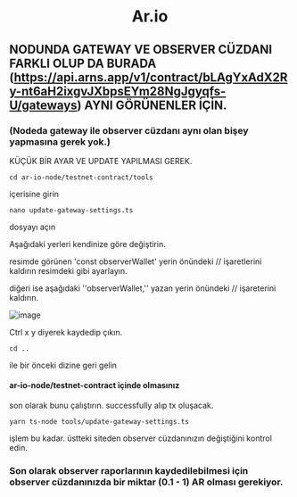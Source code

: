 <h1 align="center">Ar.io</h1>

## NODUNDA GATEWAY VE OBSERVER CÜZDANI FARKLI OLUP DA BURADA (https://api.arns.app/v1/contract/bLAgYxAdX2Ry-nt6aH2ixgvJXbpsEYm28NgJgyqfs-U/gateways) AYNI GÖRÜNENLER İÇİN. 
### (Nodeda gateway ile observer cüzdanı aynı olan bişey yapmasına gerek yok.)



KÜÇÜK BİR AYAR VE UPDATE YAPILMASI GEREK.



```console
cd ar-io-node/testnet-contract/tools
```
 içerisine girin
```console 
nano update-gateway-settings.ts
```
dosyayı açın


Aşağıdaki yerleri kendinize göre değiştirin. 

resimde görünen 'const observerWallet'  yerin önündeki // işaretlerini kaldırın resimdeki gibi ayarlayın.

diğeri ise aşağıdaki ''observerWallet,''  yazan yerin önündeki // işareterini kaldırın.

![image](https://github.com/erruzem21/ar-io-observer-wallet-update/blob/main/ar-io-observer.png)

Ctrl x y diyerek kaydedip çıkın.

```console
cd ..
```
ile bir önceki dizine geri gelin 
#### ar-io-node/testnet-contract  içinde olmasınız 
son olarak bunu çalıştırın. 
successfully alıp tx oluşacak.

```console
yarn ts-node tools/update-gateway-settings.ts
```

işlem bu kadar. üstteki siteden observer cüzdanınızın değiştiğini kontrol edin.

### Son olarak observer raporlarının kaydedilebilmesi için observer cüzdanınızda bir miktar (0.1 - 1) AR olması gerekiyor. 

